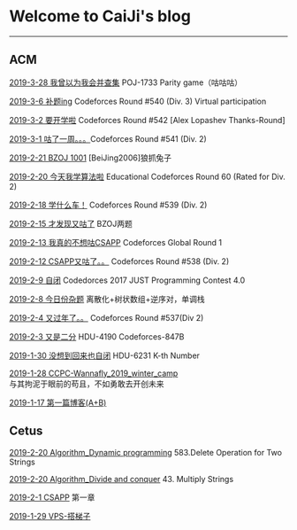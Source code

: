 # Welcome to CaiJi's blog

------------------------
## ACM

[2019-3-28 我曾以为我会并查集](./Blog/ACM/2019/3/2019-3-28.md) POJ-1733 Parity game（咕咕咕）

[2019-3-6 补题ing](./Blog/ACM/2019/3/2019-3-6.md) Codeforces Round #540 (Div. 3) Virtual participation

[2019-3-2 要开学啦](./Blog/ACM/2019/3/2019-3-2.md) Codeforces Round #542 \[Alex Lopashev Thanks-Round\]

[2019-3-1 咕了一周。。。](./Blog/ACM/2019/3/2019-3-1.md)Codeforces Round #541 (Div. 2)

[2019-2-21 BZOJ 1001](./Blog/ACM/2019/2/2019-2-21_bzoj_1001.md) \[BeiJing2006\]狼抓兔子

[2019-2-20 今天我学算法啦](./Blog/ACM/2019/2/2019-2-20.md) Educational Codeforces Round 60 (Rated for Div. 2)

[2019-2-18 学什么车！](./Blog/ACM/2019/2/2019-2-18.md) Codeforces Round #539 (Div. 2)

[2019-2-15 才发现又咕了](./Blog/ACM/2019/2/2019-2-15.md) BZOJ两题

[2019-2-13 我真的不想咕CSAPP](./Blog/ACM/2019/2/2019-2-13.md) Codeforces Global Round 1

[2019-2-12 CSAPP又咕了。。](./Blog/ACM/2019/2/2019-2-12.md) Codeforces Round #538 (Div. 2)

[2019-2-9 自闭](./Blog/ACM/2019/2/2019-2-9.md) Codedorces 2017 JUST Programming Contest 4.0

[2019-2-8 今日份杂题](./Blog/ACM/2019/2/2019-2-8.md) 离散化+树状数组+逆序对，单调栈

[2019-2-4 又过年了。。](./Blog/ACM/2019/2/2019-2-4.md) Codeforces Round \#537(Div 2)

[2019-2-3 又是二分](./Blog/ACM/2019/2/2019-2-3.md) HDU-4190 Codeforces-847B

[2019-1-30 没想到回来也自闭](./Blog/ACM/2019/1/2019-1-30.md) HDU-6231 K-th Number

[2019-1-28 CCPC-Wannafly_2019_winter_camp](./Blog/ACM/ccpc-wannafly/2019_winter_camp/camp.md)<br />
与其拘泥于眼前的苟且，不如勇敢去开创未来

[2019-1-17 第一篇博客(A+B)](./Blog/ACM/someproblem/2019-1-17.md)

## Cetus

[2019-2-20 Algorithm_Dynamic programming](./Blog/Cetus/2019/2/2019-2-20_Algorithm_leetCode583.md) 583.Delete Operation for Two Strings

[2019-2-20 Algorithm_Divide and conquer](./Blog/Cetus/2019/2/2019-2-20_Algorithm_leetCode43.md) 43. Multiply Strings

[2019-2-1 CSAPP](./Blog/Cetus/2019/2/2019-2-1_CSAPP.md) 第一章

[2019-1-29 VPS-搭梯子](./Blog/Cetus/2019/1/2019-1-29_vps.md)